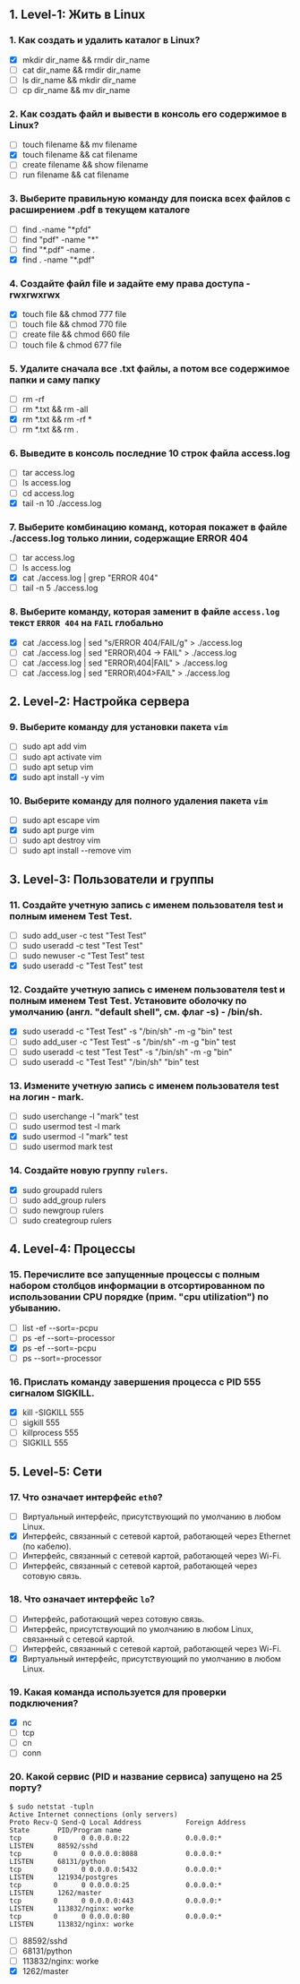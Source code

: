 ## 1. Level-1: Жить в Linux
  
### 1. Как создать и удалить каталог в Linux?
  - [x] mkdir dir_name && rmdir dir_name
  - [ ] cat dir_name && rmdir dir_name
  - [ ] ls dir_name && mkdir dir_name
  - [ ] cp dir_name && mv dir_name

### 2. Как создать файл и вывести в консоль его содержимое в Linux?
  - [ ] touch filename && mv filename
  - [x] touch filename && cat filename
  - [ ] create filename && show filename
  - [ ] run filename && cat filename

### 3. Выберите правильную команду для поиска всех файлов с расширением .pdf в текущем каталоге
  - [ ] find .-name "*pfd"
  - [ ] find "pdf" -name "*"
  - [ ] find "*.pdf" -name .
  - [x] find . -name "*.pdf"

### 4. Создайте файл file и задайте ему права доступа -rwxrwxrwx
  - [x] touch file && chmod 777 file
  - [ ] touch file && chmod 770 file
  - [ ] create file && chmod 660 file
  - [ ] touch file & chmod 677 file

### 5. Удалите сначала все .txt файлы, а потом все содержимое папки и саму папку
  - [ ] rm -rf
  - [ ] rm *.txt && rm -all
  - [x] rm *.txt && rm -rf *
  - [ ] rm *.txt && rm .

### 6. Выведите в консоль последние 10 строк файла access.log
  - [ ] tar access.log
  - [ ] ls access.log
  - [ ] cd access.log
  - [x] tail -n 10 ./access.log

### 7. Выберите комбинацию команд, которая покажет в файле ./access.log только линии, содержащие ERROR 404
  - [ ] tar access.log
  - [ ] ls access.log
  - [x] cat ./access.log | grep "ERROR 404"
  - [ ] tail -n 5 ./access.log

### 8. Выберите команду, которая заменит в файле `access.log` текст `ERROR 404` на `FAIL` глобально
  - [x] cat ./access.log | sed "s/ERROR 404/FAIL/g" > ./access.log
  - [ ] cat ./access.log | sed "ERROR\404 -> FAIL" > ./access.log
  - [ ] cat ./access.log | sed "ERROR\404|FAIL" > ./access.log
  - [ ] cat ./access.log | sed "ERROR\404>FAIL" > ./access.log

## 2. Level-2: Настройка сервера

### 9. Выберите команду для установки пакета `vim`
  - [ ] sudo apt add vim
  - [ ] sudo apt activate vim
  - [ ] sudo apt setup vim
  - [x] sudo apt install -y vim

### 10. Выберите команду для полного удаления пакета `vim`
  - [ ] sudo apt escape vim
  - [x] sudo apt purge vim
  - [ ] sudo apt destroy vim
  - [ ] sudo apt install --remove vim

## 3. Level-3: Пользователи и группы

### 11. Создайте учетную запись с именем пользователя test и полным именем Test Test.
  - [ ] sudo add_user -c test "Test Test"
  - [ ] sudo useradd -c test "Test Test"
  - [ ] sudo newuser -c "Test Test" test
  - [x] sudo useradd -c "Test Test" test

### 12. Создайте учетную запись с именем пользователя test и полным именем Test Test. Установите оболочку по умолчанию (англ. "default shell", см. флаг -s) - /bin/sh.
  - [x] sudo useradd -c "Test Test" -s "/bin/sh" -m -g "bin" test
  - [ ] sudo add_user -c "Test Test" -s "/bin/sh" -m -g "bin" test
  - [ ] sudo useradd -c test "Test Test" -s "/bin/sh" -m -g "bin"
  - [ ] sudo useradd -c "Test Test" "/bin/sh" "bin" test

### 13. Измените учетную запись с именем пользователя test на логин - mark.
  - [ ] sudo userchange -l "mark" test
  - [ ] sudo usermod test -l mark
  - [x] sudo usermod -l "mark" test
  - [ ] sudo usermod mark test

### 14. Создайте новую группу `rulers`.
  - [x] sudo groupadd rulers
  - [ ] sudo add_group rulers
  - [ ] sudo newgroup rulers
  - [ ] sudo creategroup rulers

## 4. Level-4: Процессы

### 15. Перечислите все запущенные процессы с полным набором столбцов информации в отсортированном по использовании CPU порядке (прим. "cpu utilization") по убыванию.
  - [ ] list -ef --sort=-pcpu
  - [ ] ps -ef --sort=-processor
  - [x] ps -ef --sort=-pcpu
  - [ ] ps --sort=-processor

### 16. Прислать команду завершения процесса c PID 555 сигналом SIGKILL.
  - [x] kill -SIGKILL 555
  - [ ] sigkill 555
  - [ ] killprocess 555
  - [ ] SIGKILL 555

## 5. Level-5: Сети

### 17. Что означает интерфейс `eth0`?
  - [ ] Виртуальный интерфейс, присутствующий по умолчанию в любом Linux.
  - [x] Интерфейс, связанный с сетевой картой, работающей через Ethernet (по кабелю).
  - [ ] Интерфейс, связанный с сетевой картой, работающей через Wi-Fi.
  - [ ] Интерфейс, связанный с сетевой картой, работающей через сотовую связь.

### 18. Что означает интерфейс `lo`?
  - [ ] Интерфейс, работающий через сотовую связь.
  - [ ] Интерфейс, присутствующий по умолчанию в любом Linux, связанный с сетевой картой.
  - [ ] Интерфейс, связанный с сетевой картой, работающей через Wi-Fi.
  - [x] Виртуальный интерфейс, присутствующий по умолчанию в любом Linux.

### 19. Какая команда используется для проверки подключения?
  - [x] nc
  - [ ] tcp
  - [ ] cn
  - [ ] conn

### 20. Какой сервис (PID и название сервиса) запущено на 25 порту?
```
$ sudo netstat -tupln
Active Internet connections (only servers)
Proto Recv-Q Send-Q Local Address           Foreign Address         State       PID/Program name
tcp        0      0 0.0.0.0:22              0.0.0.0:*               LISTEN      88592/sshd
tcp        0      0 0.0.0.0:8088            0.0.0.0:*               LISTEN      68131/python
tcp        0      0 0.0.0.0:5432            0.0.0.0:*               LISTEN      121934/postgres
tcp        0      0 0.0.0.0:25              0.0.0.0:*               LISTEN      1262/master
tcp        0      0 0.0.0.0:443             0.0.0.0:*               LISTEN      113832/nginx: worke
tcp        0      0 0.0.0.0:80              0.0.0.0:*               LISTEN      113832/nginx: worke
```
  - [ ] 88592/sshd
  - [ ] 68131/python
  - [ ] 113832/nginx: worke
  - [x] 1262/master

